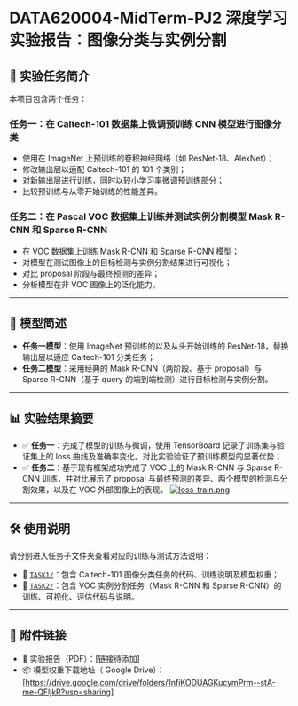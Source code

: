 # DATA620004-MidTerm-PJ2 深度学习实验报告：图像分类与实例分割

## 📌 实验任务简介

本项目包含两个任务：

### 任务一：在 Caltech-101 数据集上微调预训练 CNN 模型进行图像分类

- 使用在 ImageNet 上预训练的卷积神经网络（如 ResNet-18、AlexNet）；
- 修改输出层以适配 Caltech-101 的 101 个类别；
- 对新输出层进行训练，同时以较小学习率微调预训练部分；
- 比较预训练与从零开始训练的性能差异。

### 任务二：在 Pascal VOC 数据集上训练并测试实例分割模型 Mask R-CNN 和 Sparse R-CNN

- 在 VOC 数据集上训练 Mask R-CNN 和 Sparse R-CNN 模型；
- 对模型在测试图像上的目标检测与实例分割结果进行可视化；
- 对比 proposal 阶段与最终预测的差异；
- 分析模型在非 VOC 图像上的泛化能力。

---

## 🧠 模型简述

- **任务一模型**：使用 ImageNet 预训练的以及从头开始训练的 ResNet-18，替换输出层以适应 Caltech-101 分类任务；
- **任务二模型**：采用经典的 Mask R-CNN（两阶段、基于 proposal）与 Sparse R-CNN（基于 query 的端到端检测）进行目标检测与实例分割。

---

## 📊 实验结果摘要

- ✅ **任务一**：完成了模型的训练与微调，使用 TensorBoard 记录了训练集与验证集上的 loss 曲线及准确率变化。对比实验验证了预训练模型的显著优势；
- ✅ **任务二**：基于现有框架成功完成了 VOC 上的 Mask R-CNN 与 Sparse R-CNN 训练，并对比展示了 proposal 与最终预测的差异、两个模型的检测与分割效果，以及在 VOC 外部图像上的表现。
[![loss-train.png](https://i.postimg.cc/J03XSvtg/loss-train.png)](https://postimg.cc/ctH6nDRM)
---

## 🛠️ 使用说明

请分别进入任务子文件夹查看对应的训练与测试方法说明：

- 📁 [`TASK1/`](./TASK1)：包含 Caltech-101 图像分类任务的代码、训练说明及模型权重；
- 📁 [`TASK2/`](./TASK2)：包含 VOC 实例分割任务（Mask R-CNN 和 Sparse R-CNN）的训练、可视化、评估代码与说明。

---

## 🔗 附件链接

- 📄 实验报告（PDF）：[链接待添加]
- 📦 模型权重下载地址（ Google Drive）：[https://drive.google.com/drive/folders/1nfiKODUAGKucymPrm--stA-me-QFljkR?usp=sharing]

